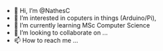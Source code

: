 - 👋 Hi, I’m @NathesC
- 👀 I’m interested in coputers in things (Arduino/Pi), 
- 🌱 I’m currently learning MSc Computer Science
- 💞️ I’m looking to collaborate on ...
- 📫 How to reach me ...

<!---
NathesC/NathesC is a ✨ special ✨ repository because its `README.md` (this file) appears on your GitHub profile.
You can click the Preview link to take a look at your changes.
--->
